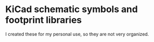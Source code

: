 # KiCad schematic symbols and footprint libraries

I created these for my personal use, so they are not very organized.
